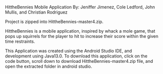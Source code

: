 HittheBennies Mobile Application
By: Jeniffer Jimenez, Cole Ledford, John Mullis, and Christian Rodriguez

Project is zipped into HittheBennies-master4.zip.

HittheBennies is a mobile application, inspired by whack a mole game, that pops up squirrels for the player to hit to increase their score within the given time restraints. 


This Application was created using the Android Studio IDE, and development using Java13.0. 
To download this application, click on the code button, scroll down to download HittheBennies-master4.zip file, and open the extracted folder in android studio. 
